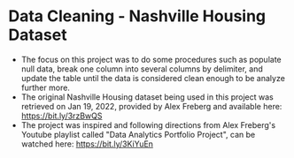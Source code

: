 # Data Cleaning - Nashville Housing Dataset

- The focus on this project was to do some procedures such as populate null data, break one column into several columns by delimiter, and update the table until the data is considered clean enough to be analyze further more.
- The original Nashville Housing dataset being used in this project was retrieved on Jan 19, 2022, provided by Alex Freberg and available here: https://bit.ly/3rzBwQS
- The project was inspired and following directions from Alex Freberg's Youtube playlist called "Data Analytics Portfolio Project", can be watched here: https://bit.ly/3KiYuEn
